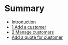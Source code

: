 # Summary

* [Introduction](README.md)
* [1 Add a customer](chapter1.md)
* [2 Manage customers](manage-customers.md)
* [Add a quote for customer](add-a-quote-for-customer.md)

